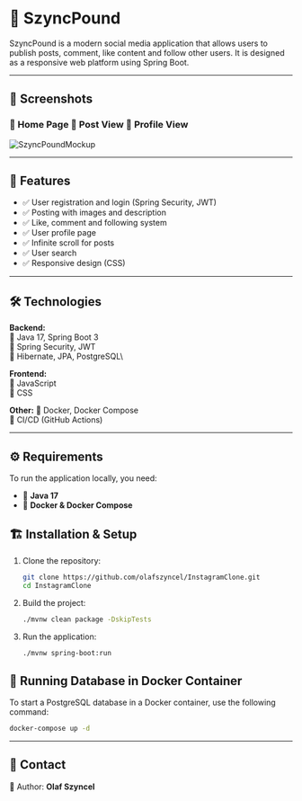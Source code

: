 # 📌 SzyncPound

SzyncPound is a modern social media application that allows users to publish posts, comment, like content and follow other users. It is designed as a responsive web platform using Spring Boot.

---

## 📸 Screenshots

### 🔹 Home Page 🔹 Post View 🔹 Profile View

![SzyncPoundMockup](https://github.com/user-attachments/assets/ec3056b9-aff4-4874-9060-20ed6fc54f15)

---

## 🚀 Features

- ✅ User registration and login (Spring Security, JWT)
- ✅ Posting with images and description
- ✅ Like, comment and following system
- ✅ User profile page
- ✅ Infinite scroll for posts
- ✅ User search
- ✅ Responsive design (CSS)

---

## 🛠️ Technologies

**Backend:**\
🔹 Java 17, Spring Boot 3\
🔹 Spring Security, JWT\
🔹 Hibernate, JPA, PostgreSQL\

**Frontend:**\
🔹 JavaScript\
🔹 CSS

**Other:**
🔹 Docker, Docker Compose\
🔹 CI/CD (GitHub Actions)

---

## ⚙️ Requirements

To run the application locally, you need:

- 📌 **Java 17**
- 📌 **Docker & Docker Compose**


## 🏗️ Installation & Setup

1. Clone the repository:
   ```sh
   git clone https://github.com/olafszyncel/InstagramClone.git
   cd InstagramClone
   ```
2. Build the project:
   ```sh
   ./mvnw clean package -DskipTests
   ```
3. Run the application:
   ```sh
   ./mvnw spring-boot:run
   ```

## 🐳 Running Database in Docker Container

To start a PostgreSQL database in a Docker container, use the following command:

```sh
docker-compose up -d
```

---

## 🔗 Contact

📩 Author: **Olaf Szyncel**

